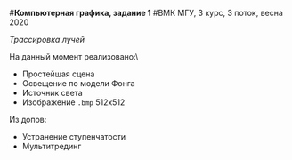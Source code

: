 #**Компьютерная графика, задание 1**
#ВМК МГУ, 3 курс, 3 поток, весна 2020

*Трассировка лучей*

На данный момент реализовано:\
+ Простейшая сцена
+ Освещение по модели Фонга
+ Источник света
+ Изображение `.bmp` 512х512

Из допов:
+ Устранение ступенчатости
+ Мультитрединг


